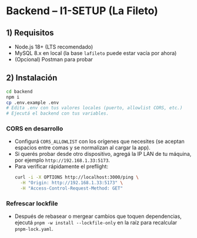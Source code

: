 # Backend – I1-SETUP (La Fileto)

## 1) Requisitos
- Node.js 18+ (LTS recomendado)
- MySQL 8.x en local (la base `lafileto` puede estar vacía por ahora)
- (Opcional) Postman para probar

## 2) Instalación
```bash
cd backend
npm i
cp .env.example .env
# Edita .env con tus valores locales (puerto, allowlist CORS, etc.)
# Ejecutá el backend con tus variables.
```

### CORS en desarrollo
- Configurá `CORS_ALLOWLIST` con los orígenes que necesites (se aceptan espacios entre comas y se normalizan al cargar la app).
- Si querés probar desde otro dispositivo, agregá la IP LAN de tu máquina, por ejemplo `http://192.168.1.33:5173`.
- Para verificar rápidamente el preflight:
  ```bash
  curl -i -X OPTIONS http://localhost:3000/ping \
    -H "Origin: http://192.168.1.33:5173" \
    -H "Access-Control-Request-Method: GET"
  ```

### Refrescar lockfile
- Después de rebasear o mergear cambios que toquen dependencias, ejecutá `pnpm -w install --lockfile-only` en la raíz para recalcular `pnpm-lock.yaml`.
